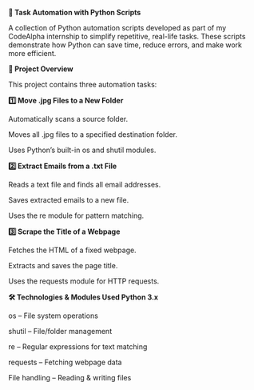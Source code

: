 **📌 Task Automation with Python Scripts**

A collection of Python automation scripts developed as part of my CodeAlpha internship to simplify repetitive, real-life tasks.
These scripts demonstrate how Python can save time, reduce errors, and make work more efficient.

**📂 Project Overview**

This project contains three automation tasks:

**1️⃣ Move .jpg Files to a New Folder**

Automatically scans a source folder.

Moves all .jpg files to a specified destination folder.

Uses Python’s built-in os and shutil modules.

**2️⃣ Extract Emails from a .txt File**

Reads a text file and finds all email addresses.

Saves extracted emails to a new file.

Uses the re module for pattern matching.

**3️⃣ Scrape the Title of a Webpage**

Fetches the HTML of a fixed webpage.

Extracts and saves the page title.

Uses the requests module for HTTP requests.

**🛠️ Technologies & Modules Used
Python 3.x**

os – File system operations

shutil – File/folder management

re – Regular expressions for text matching

requests – Fetching webpage data

File handling – Reading & writing files
